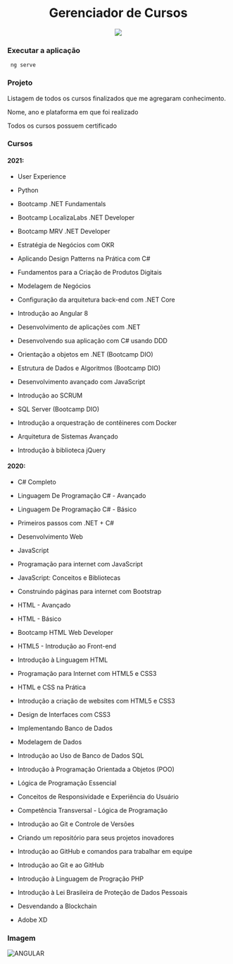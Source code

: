 # <div align="center"> Gerenciador de Cursos </div>

 <div align="center"> <img src="https://img.shields.io/badge/Angular-DD0031?style=for-the-badge&logo=angular&logoColor=white.png"> </div>

### Executar a aplicação

<code> ng serve </code>
 
 
 ### Projeto
 
 Listagem de todos os cursos finalizados que me agregaram conhecimento.
 
 Nome, ano e plataforma em que foi realizado
 
 Todos os cursos possuem certificado
 
 
 ### Cursos
 
#### 2021:

- User Experience

- Python

- Bootcamp .NET Fundamentals

- Bootcamp LocalizaLabs .NET Developer

- Bootcamp MRV .NET Developer

- Estratégia de Negócios com OKR

- Aplicando Design Patterns na Prática com C#

- Fundamentos para a Criação de Produtos Digitais

- Modelagem de Negócios

- Configuração da arquitetura back-end com .NET Core

- Introdução ao Angular 8

- Desenvolvimento de aplicações com .NET

- Desenvolvendo sua aplicação com C# usando DDD

- Orientação a objetos em .NET (Bootcamp DIO)

- Estrutura de Dados e Algoritmos (Bootcamp DIO)

- Desenvolvimento avançado com JavaScript

- Introdução ao SCRUM

- SQL Server (Bootcamp DIO)

- Introdução a orquestração de contêineres com Docker

- Arquitetura de Sistemas Avançado

- Introdução à biblioteca jQuery


#### 2020:

- C# Completo

- Linguagem De Programação C# - Avançado

- Linguagem De Programação C# - Básico
 
- Primeiros passos com .NET + C#

- Desenvolvimento Web
 
- JavaScript
 
- Programação para internet com JavaScript
 
- JavaScript: Conceitos e Bibliotecas
 
- Construindo páginas para internet com Bootstrap
 
- HTML - Avançado
 
- HTML - Básico
 
- Bootcamp HTML Web Developer
 
- HTML5 - Introdução ao Front-end
 
- Introdução à Linguagem HTML
 
- Programação para Internet com HTML5 e CSS3
 
- HTML e CSS na Prática
 
- Introdução a criação de websites com HTML5 e CSS3
 
- Design de Interfaces com CSS3
 
- Implementando Banco de Dados
 
- Modelagem de Dados
 
- Introdução ao Uso de Banco de Dados SQL
 
- Introdução à Programação Orientada a Objetos (POO)
 
- Lógica de Programação Essencial
 
- Conceitos de Responsividade e Experiência do Usuário
 
- Competência Transversal - Lógica de Programação
 
- Introdução ao Git e Controle de Versões
 
- Criando um repositório para seus projetos inovadores
 
- Introdução ao GitHub e comandos para trabalhar em equipe
 
- Introdução ao Git e ao GitHub
 
- Introdução à Linguagem de Progração PHP
 
- Introdução à Lei Brasileira de Proteção de Dados Pessoais
 
- Desvendando a Blockchain
 
- Adobe XD
 
 
### Imagem
 
 ![ANGULAR](https://user-images.githubusercontent.com/69488783/105524291-35239c80-5cbe-11eb-8049-8040496611f9.png)
